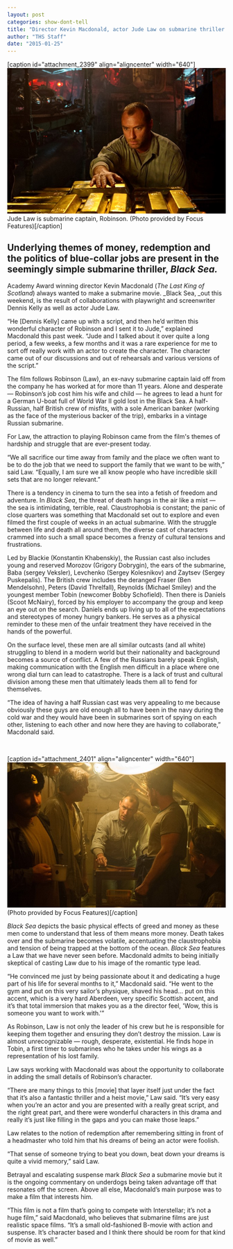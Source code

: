 ```yaml
---
layout: post
categories: show-dont-tell
title: "Director Kevin Macdonald, actor Jude Law on submarine thriller Black Sea"
author: "THS Staff"
date: "2015-01-25"
---
```


\[caption id="attachment\_2399" align="aligncenter" width="640"\][![(Photo provided by Focus Features)](/img/JudeLaw_BlackSea.jpg)](http://www.thehighscreen.com/wp-content/uploads/2015/01/JudeLaw_BlackSea.jpg) Jude Law is submarine captain, Robinson. (Photo provided by Focus Features)\[/caption\]

## Underlying themes of money, redemption and the politics of blue-collar jobs are present in the seemingly simple submarine thriller, _Black Sea._

Academy Award winning director Kevin Macdonald (_The Last King of Scotland_) always wanted to make a submarine movie. _Black Sea, _out this weekend, is the result of collaborations with playwright and screenwriter Dennis Kelly as well as actor Jude Law.

“He \[Dennis Kelly\] came up with a script, and then he’d written this wonderful character of Robinson and I sent it to Jude,” explained Macdonald this past week. “Jude and I talked about it over quite a long period, a few weeks, a few months and it was a rare experience for me to sort off really work with an actor to create the character. The character came out of our discussions and out of rehearsals and various versions of the script.”

The film follows Robinson (Law), an ex-navy submarine captain laid off from the company he has worked at for more than 11 years. Alone and desperate — Robinson’s job cost him his wife and child — he agrees to lead a hunt for a German U-boat full of World War II gold lost in the Black Sea. A half-Russian, half British crew of misfits, with a sole American banker (working as the face of the mysterious backer of the trip), embarks in a vintage Russian submarine.

For Law, the attraction to playing Robinson came from the film's themes of hardship and struggle that are ever-present today.

“We all sacrifice our time away from family and the place we often want to be to do the job that we need to support the family that we want to be with,” said Law. “Equally, I am sure we all know people who have incredible skill sets that are no longer relevant.”

There is a tendency in cinema to turn the sea into a fetish of freedom and adventure. In _Black Sea_, the threat of death hangs in the air like a mist — the sea is intimidating, terrible, real. Claustrophobia is constant; the panic of close quarters was something that Macdonald set out to explore and even filmed the first couple of weeks in an actual submarine. With the struggle between life and death all around them, the diverse cast of characters crammed into such a small space becomes a frenzy of cultural tensions and frustrations.

Led by Blackie (Konstantin Khabenskiy), the Russian cast also includes young and reserved Morozov (Grigory Dobrygin), the ears of the submarine, Baba (sergey Veksler), Levchenko (Sergey Kolesnikov) and Zaytsev (Sergey Puskepalis). The British crew includes the deranged Fraser (Ben Mendelsohn), Peters (David Threlfall), Reynolds (Michael Smiley) and the youngest member Tobin (newcomer Bobby Schofield). Then there is Daniels (Scoot McNairy), forced by his employer to accompany the group and keep an eye out on the search. Daniels ends up living up to all of the expectations and stereotypes of money hungry bankers. He serves as a physical reminder to these men of the unfair treatment they have received in the hands of the powerful.

On the surface level, these men are all similar outcasts (and all white) struggling to blend in a modern world but their nationality and background becomes a source of conflict. A few of the Russians barely speak English, making communication with the English men difficult in a place where one wrong dial turn can lead to catastrophe. There is a lack of trust and cultural division among these men that ultimately leads them all to fend for themselves.

“The idea of having a half Russian cast was very appealing to me because obviously these guys are old enough all to have been in the navy during the cold war and they would have been in submarines sort of spying on each other, listening to each other and now here they are having to collaborate,” Macdonald said.

 

\[caption id="attachment\_2401" align="aligncenter" width="640"\][![(Photo provided by Focus Features)](/img/BlackSeaCast.jpg)](http://www.thehighscreen.com/wp-content/uploads/2015/01/BlackSeaCast.jpg) (Photo provided by Focus Features)\[/caption\]

_Black Sea_ depicts the basic physical effects of greed and money as these men come to understand that less of them means more money. Death takes over and the submarine becomes volatile, accentuating the claustrophobia and tension of being trapped at the bottom of the ocean. _Black Sea_ features a Law that we have never seen before. Macdonald admits to being initially skeptical of casting Law due to his image of the romantic type lead.

“He convinced me just by being passionate about it and dedicating a huge part of his life for several months to it,” Macdonald said. “He went to the gym and put on this very sailor’s physique, shaved his head… put on this accent, which is a very hard Aberdeen, very specific Scottish accent, and it’s that total immersion that makes you as a the director feel, 'Wow, this is someone you want to work with.'”

As Robinson, Law is not only the leader of his crew but he is responsible for keeping them together and ensuring they don’t destroy the mission. Law is almost unrecognizable — rough, desperate, existential. He finds hope in Tobin, a first timer to submarines who he takes under his wings as a representation of his lost family.

Law says working with Macdonald was about the opportunity to collaborate in adding the small details of Robinson’s character.

“There are many things to this \[movie\] that layer itself just under the fact that it’s also a fantastic thriller and a heist movie,” Law said. “It’s very easy when you’re an actor and you are presented with a really great script, and the right great part, and there were wonderful characters in this drama and really it’s just like filling in the gaps and you can make those leaps.”

Law relates to the notion of redemption after remembering sitting in front of a headmaster who told him that his dreams of being an actor were foolish.

“That sense of someone trying to beat you down, beat down your dreams is quite a vivid memory,” said Law.

Betrayal and escalating suspense mark _Black Sea_ a submarine movie but it is the ongoing commentary on underdogs being taken advantage off that resonates off the screen. Above all else, Macdonald’s main purpose was to make a film that interests him.

“This film is not a film that’s going to compete with Interstellar; it’s not a huge film,” said Macdonald, who believes that submarine films are just realistic space films. “It’s a small old-fashioned B-movie with action and suspense. It’s character based and I think there should be room for that kind of movie as well.”
